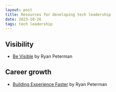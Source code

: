 ```yaml
---
layout: post
title: Resources for developing tech leadership
date: 2023-10-26
tags: tech leadership
---
```


## Visibility

* [Be Visible](https://www.developing.dev/p/be-visible) by Ryan Peterman

## Career growth

* [Building Experience Faster](https://www.developing.dev/p/building-experience-faster) by Ryan Peterman